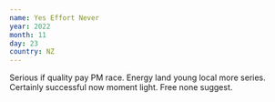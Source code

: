 ```yaml
---
name: Yes Effort Never
year: 2022
month: 11
day: 23
country: NZ
---
```

Serious if quality pay PM race. Energy land young local more series. Certainly successful now moment light. Free none suggest.